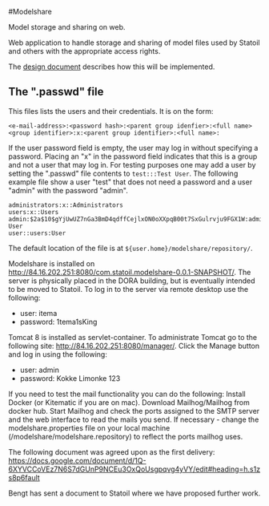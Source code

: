 #Modelshare

Model storage and sharing on web.

Web application to handle storage and sharing of model files used by Statoil and others with the appropriate access rights.

The [design document](https://docs.google.com/a/itema.no/document/d/1Q-6XYVCCoVEz7N6S7dGUnP9NCEu3OxQoUsgpqvg4yVY/edit?usp=sharing) describes how this will be implemented.

## The ".passwd" file

This files lists the users and their credentials. It is on the form:

    <e-mail-address>:<password hash>:<parent group idenfier>:<full name>
    <group identifier>:x:<parent group identifier>:<full name>:

If the user password field is empty, the user may log in without specifying a password. Placing an "x" in the password field indicates that this is a group and not a user that may log in. For testing purposes one may add a user by setting the ".passwd" file contents to `test:::Test User`. The following example file show a user "test" that does not need a password and a user "admin" with the password "admin".

	administrators:x::Administrators
	users:x::Users
	admin:$2a$10$gYjUwUZ7nGa3BmD4qdffCejlxON0oXXpqB00t7SxGulrvju9FGX1W:administrators:Admin User
	user::users:User

The default location of the file is at `${user.home}/modelshare/repository/`.

Modelshare is installed on http://84.16.202.251:8080/com.statoil.modelshare-0.0.1-SNAPSHOT/. The server is physically placed in the DORA building, but is eventually intended to be moved to Statoil. To log in to the server via remote desktop use the following:

* user: itema
* password: 1tema1sKing

Tomcat 8 is installed as servlet-container. To administrate Tomcat go to the following site: http://84.16.202.251:8080/manager/. Click the Manage button and log in using the following:

* user: admin
* password: Kokke Limonke 123

If you need to test the mail functionality you can do the following: Install Docker (or Kitematic if you are on mac). Download Mailhog/Mailhog from docker hub. Start Mailhog and check the ports assigned to the SMTP server and the web interface to read the mails you send. If necessary - change the modelshare.properties file on your local machine (/modelshare/modelshare.repository) to reflect the ports mailhog uses.


The following document was agreed upon as the first delivery:
https://docs.google.com/document/d/1Q-6XYVCCoVEz7N6S7dGUnP9NCEu3OxQoUsgpqvg4yVY/edit#heading=h.s1zs8p6fault

Bengt has sent a document to Statoil where we have proposed further work.

